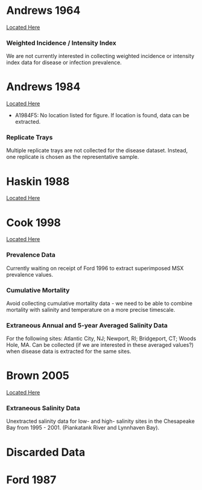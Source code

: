 # Andrews 1964 
[Located Here](https://drive.google.com/drive/folders/1Jt0Bfg78gwAqVnMWpIAQ3tXAnGQSU8VL?usp=sharing)

### Weighted Incidence / Intensity Index
We are not currently interested in collecting weighted incidence or intensity index data for disease or infection prevalence. 



# Andrews 1984
[Located Here](https://drive.google.com/drive/folders/1tAAlzwyj7u1H0t4kUyxwNCV30eLlpG31?usp=sharing)

* A1984F5: No location listed for figure. If location is found, data can be extracted.

### Replicate Trays
Multiple replicate trays are not collected for the disease dataset. Instead, one replicate is chosen as the representative sample. 




# Haskin 1988
[Located Here](https://drive.google.com/drive/folders/1maW3yOw6KJzByvMoIWRPCUj5trVsK1up?usp=sharing)



# Cook 1998
[Located Here](https://drive.google.com/drive/folders/1N59uU3J2WRxCvuDhbqyfCUMWQqS0PjR9?usp=sharing)

### Prevalence Data
Currently waiting on receipt of Ford 1996 to extract superimposed MSX prevalence values. 

### Cumulative Mortality
Avoid collecting cumulative mortality data - we need to be able to combine mortality with salinity and temperature on a more precise timescale.

### Extraneous Annual and 5-year Averaged Salinity Data
For the following sites: Atlantic City, NJ; Newport, RI; Bridgeport, CT; Woods Hole, MA. Can be collected (if we are interested in these averaged values?) when disease data is extracted for the same sites.

# Brown 2005
[Located Here](https://drive.google.com/drive/folders/1puv7lGy7UcEQfCnKwHPxgO1rPx4mnXdg?usp=sharing)
### Extraneous Salinity Data
Unextracted salinity data for low- and high- salinity sites in the Chesapeake Bay from 1995 - 2001. (Piankatank River and Lynnhaven Bay).

# Discarded Data
# Ford 1987

